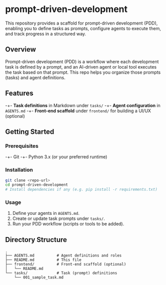 # prompt-driven-development

This repository provides a scaffold for prompt-driven development (PDD), enabling you to define tasks as prompts, configure agents to execute them, and track progress in a structured way.

## Overview

Prompt-driven development (PDD) is a workflow where each development task is defined by a prompt, and an AI-driven agent or local tool executes the task based on that prompt. This repo helps you organize those prompts (tasks) and agent definitions.

## Features

-+- **Task definitions** in Markdown under `tasks/`
-+- **Agent configuration** in `AGENTS.md`
-+- **Front-end scaffold** under `frontend/` for building a UI/UX (optional)

## Getting Started

### Prerequisites

-+- Git
-+- Python 3.x (or your preferred runtime)

### Installation

```bash
git clone <repo-url>
cd prompt-driven-development
# Install dependencies if any (e.g. pip install -r requirements.txt)
```

### Usage

1. Define your agents in `AGENTS.md`.
2. Create or update task prompts under `tasks/`.
3. Run your PDD workflow (scripts or tools to be added).

## Directory Structure

```
.
├── AGENTS.md          # Agent definitions and roles
├── README.md          # This file
├── frontend/          # Front-end scaffold (optional)
│   └── README.md
└── tasks/             # Task (prompt) definitions
    └── 001_sample_task.md
```